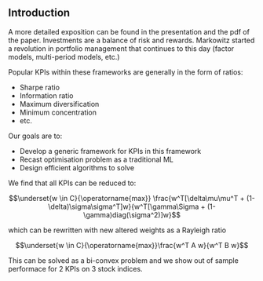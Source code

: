 ## Introduction

A more detailed exposition can be found in the presentation and the pdf of the paper. 
Investments are a balance of risk and rewards. Markowitz started a revolution in portfolio management that continues to this day (factor models, multi-period models, etc.)

Popular KPIs within these frameworks are generally in the form of ratios:
* Sharpe ratio
* Information ratio
* Maximum diversification
* Minimum concentration
* etc.

Our goals are to:
* Develop a generic framework for KPIs in this framework
* Recast optimisation problem as a traditional ML 
* Design efficient algorithms to solve

We find that all KPIs can be reduced to:

$$\underset{w \in C}{\operatorname{max}} \frac{w^T[\delta\mu\mu^T + (1-\delta)\sigma\sigma^T]w}{w^T[\gamma\Sigma + (1-\gamma)diag(\sigma^2)]w}$$

which can be rewritten with new altered weights as a Rayleigh ratio

$$\underset{w \in C}{\operatorname{max}}\frac{w^T A w}{w^T B w}$$

This can be solved as a bi-convex problem and we show out of sample performace for 2 KPIs on 3 stock indices. 


